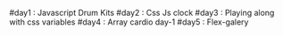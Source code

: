 #day1 : Javascript Drum Kits
#day2 : Css Js clock
#day3 : Playing along with css variables
#day4 : Array cardio day-1
#day5 : Flex-galery
